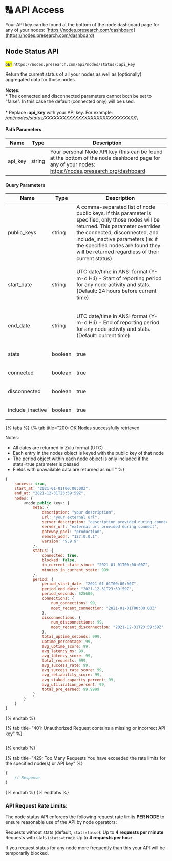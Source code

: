 # 🔠 API Access

Your API key can be found at the bottom of the node dashboard page for any of your nodes: [https://nodes.presearch.com/dashboard](https://nodes.presearch.com/dashboard)

## Node Status API

<mark style="color:blue;">`GET`</mark> `https://nodes.presearch.com/api/nodes/status/:api_key`

Return the current status of all your nodes as well as (optionally) aggregated data for those nodes.\
\
**Notes:**\
\* The connected and disconnected parameters cannot both be set to "false".  In this case the default (connected only) will be used.\
\
\* Replace **:api\_key** with your API key. For example: _/api/nodes/status/XXXXXXXXXXXXXXXXXXXXXXXXXXXXXX_\


#### Path Parameters

| Name     | Type   | Description                                                                                                                                         |
| -------- | ------ | --------------------------------------------------------------------------------------------------------------------------------------------------- |
| api\_key | string | Your personal Node API key (this can be found at the bottom of the node dashboard page for any of your nodes: https://nodes.presearch.org/dashboard |

#### Query Parameters

| Name              | Type    | Description                                                                                                                                                                                                                                                                                              |
| ----------------- | ------- | -------------------------------------------------------------------------------------------------------------------------------------------------------------------------------------------------------------------------------------------------------------------------------------------------------- |
| public\_keys      | string  | A comma-separated list of node public keys.  If this parameter is specified, only those nodes will be returned.  This parameter overrides the connected, disconnected, and include\_inactive parameters (ie: if the specified nodes are found they will be returned regardless of their current status). |
| start\_date       | string  | <p>UTC date/time in ANSI format (Y-m-d H:i) - Start of reporting period for any node activity and stats.<br>(Default: 24 hours before current time)</p>                                                                                                                                                  |
| end\_date         | string  | <p>UTC date/time in ANSI format (Y-m-d H:i) - End of reporting period for any node activity and stats.<br>(Default: current time)</p>                                                                                                                                                                    |
| stats             | boolean | <p>true|false - Whether or not to include aggregated historical stats for the nodes returned. Dates to aggregate between are specified with the start_date and end_date parameters.<br>(Default: false)</p>                                                                                              |
| connected         | boolean | <p>true|false - Currently connected nodes should be included in the returned list<br>(Default: true)</p>                                                                                                                                                                                                 |
| disconnected      | boolean | <p>true|false - Currently disconnected nodes should be included in the returned list<br>(Default: true)</p>                                                                                                                                                                                              |
| include\_inactive | boolean | <p>true|false - whether to also include nodes that haven't been active during the specified timeframe set by start_date and end_date<br>(Default: false)</p>                                                                                                                                             |

{% tabs %}
{% tab title="200: OK Nodes successfully retrieved

Notes:
* All dates are returned in Zulu format (UTC)
* Each entry in the nodes object is keyed with the public key of that node
* The period object within each node object is only included if the stats=true parameter is passed
* Fields with unavailable data are returned as null
" %}
```javascript
{
    success: true,
    start_at: "2021-01-01T00:00:00Z",
    end_at: "2021-12-31T23:59:59Z",
    nodes: {
        <node public key>: {
            meta: {
                description: "your description",
                url: "your external url",
                server_description: "description provided during connect",
                server_url: "external url provided during connect",
                gateway_pool: "production",
                remote_addr: "127.0.0.1",
                version: "9.9.9"            
            },
            status: {
                connected: true,
                blocked: false,
                in_current_state_since: "2021-01-01T00:00:00Z",
                minutes_in_current_state: 999
            },
            period: {
                period_start_date: "2021-01-01T00:00:00Z",
                period_end_date: "2021-12-31T23:59:59Z",
                period_seconds: 525600,
                connections: {
                    num_connections: 99,
                    most_recent_connection: "2021-01-01T00:00:00Z"
                },
                disconnections: {
                    num_disconnections: 99,
                    most_recent_disconnection: "2021-12-31T23:59:59Z"
                },
                total_uptime_seconds: 999,
                uptime_percentage: 99,
                avg_uptime_score: 99,
                avg_latency_ms: 99,
                avg_latency_score: 99,
                total_requests: 999,
                avg_success_rate: 99,
                avg_success_rate_score: 99,
                avg_reliability_score: 99,
                avg_staked_capacity_percent: 99,
                avg_utilization_percent: 99,
                total_pre_earned: 99.9999
            }
        }
    }
}
```
{% endtab %}

{% tab title="401: Unauthorized Request contains a missing or incorrect API key" %}
```
```
{% endtab %}

{% tab title="429: Too Many Requests You have exceeded the rate limits for the specified node(s) or API key" %}
```javascript
{
    // Response
}
```
{% endtab %}
{% endtabs %}

### API Request Rate Limits:

The node status API enforces the following request rate limits **PER NODE** to ensure reasonable use of the API by node operators:

Requests without stats (default, `stats=false`): Up to **4 requests per minute**\
Requests with stats (`stats=true`): Up to **4 requests per hour**

If you request status for any node more frequently than this your API will be temporarily blocked.
